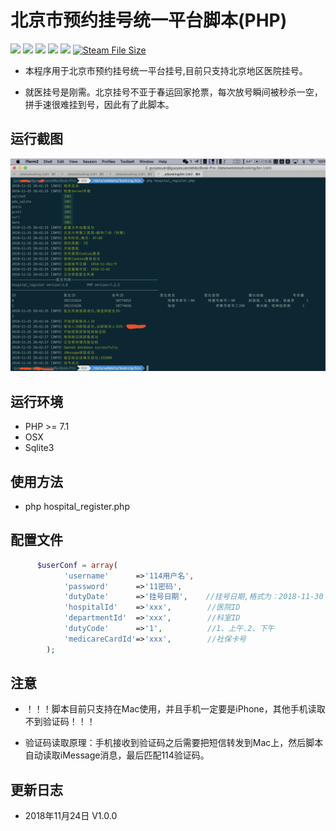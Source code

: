 # 北京市预约挂号统一平台脚本(PHP)

![](https://img.shields.io/badge/hospital_register-v1.0.0-519dd9.svg)
![](https://img.shields.io/badge/Language-php-blue.svg)
![](https://img.shields.io/travis/php-v/symfony/symfony.svg)
![](https://img.shields.io/travis/rust-lang/rust.svg)
![](https://img.shields.io/badge/platform-OSX-red.svg)
[![Steam File Size](https://img.shields.io/steam/size/:id.svg)](https://github.com/brownguo/hospital_register)

- 本程序用于北京市预约挂号统一平台挂号,目前只支持北京地区医院挂号。

- 就医挂号是刚需。北京挂号不亚于春运回家抢票，每次放号瞬间被秒杀一空，拼手速很难挂到号，因此有了此脚本。

## 运行截图

![Image text](https://github.com/brownguo/hospital_register/blob/master/img/desc2.png)

## 运行环境

- PHP >= 7.1
- OSX
- Sqlite3

## 使用方法

- php hospital_register.php

## 配置文件

```php
      $userConf = array(
            'username'      =>'114用户名',
            'password'      =>'11密码',
            'dutyDate'      =>'挂号日期',    //挂号日期,格式为：2018-11-30
            'hospitalId'    =>'xxx',        //医院ID
            'departmentId'  =>'xxx',        //科室ID
            'dutyCode'      =>'1',          //1、上午.2、下午
            'medicareCardId'=>'xxx',        //社保卡号
        );
```

## 注意

- ！！！脚本目前只支持在Mac使用，并且手机一定要是iPhone，其他手机读取不到验证码！！！

- 验证码读取原理：手机接收到验证码之后需要把短信转发到Mac上，然后脚本自动读取iMessage消息，最后匹配114验证码。

## 更新日志

- 2018年11月24日 V1.0.0

